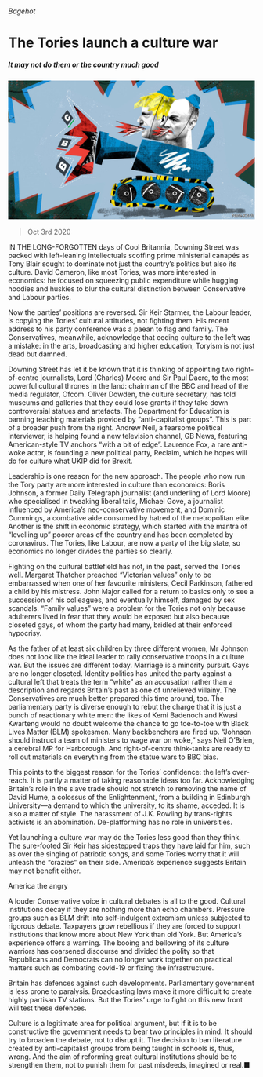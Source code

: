 ###### Bagehot

# The Tories launch a culture war 

##### It may not do them or the country much good 

![image](images/20201003_BRD000_0.jpg) 

> Oct 3rd 2020 


IN THE LONG-FORGOTTEN days of Cool Britannia, Downing Street was packed with left-leaning intellectuals scoffing prime ministerial canapés as Tony Blair sought to dominate not just the country’s politics but also its culture. David Cameron, like most Tories, was more interested in economics: he focused on squeezing public expenditure while hugging hoodies and huskies to blur the cultural distinction between Conservative and Labour parties.


Now the parties’ positions are reversed. Sir Keir Starmer, the Labour leader, is copying the Tories’ cultural attitudes, not fighting them. His recent address to his party conference was a paean to flag and family. The Conservatives, meanwhile, acknowledge that ceding culture to the left was a mistake: in the arts, broadcasting and higher education, Toryism is not just dead but damned.



Downing Street has let it be known that it is thinking of appointing two right-of-centre journalists, Lord (Charles) Moore and Sir Paul Dacre, to the most powerful cultural thrones in the land: chairman of the BBC and head of the media regulator, Ofcom. Oliver Dowden, the culture secretary, has told museums and galleries that they could lose grants if they take down controversial statues and artefacts. The Department for Education is banning teaching materials provided by “anti-capitalist groups”. This is part of a broader push from the right. Andrew Neil, a fearsome political interviewer, is helping found a new television channel, GB News, featuring American-style TV anchors “with a bit of edge”. Laurence Fox, a rare anti-woke actor, is founding a new political party, Reclaim, which he hopes will do for culture what UKIP did for Brexit.


Leadership is one reason for the new approach. The people who now run the Tory party are more interested in culture than economics: Boris Johnson, a former Daily Telegraph journalist (and underling of Lord Moore) who specialised in tweaking liberal tails, Michael Gove, a journalist influenced by America’s neo-conservative movement, and Dominic Cummings, a combative aide consumed by hatred of the metropolitan elite. Another is the shift in economic strategy, which started with the mantra of “levelling up” poorer areas of the country and has been completed by coronavirus. The Tories, like Labour, are now a party of the big state, so economics no longer divides the parties so clearly.


Fighting on the cultural battlefield has not, in the past, served the Tories well. Margaret Thatcher preached “Victorian values” only to be embarrassed when one of her favourite ministers, Cecil Parkinson, fathered a child by his mistress. John Major called for a return to basics only to see a succession of his colleagues, and eventually himself, damaged by sex scandals. “Family values” were a problem for the Tories not only because adulterers lived in fear that they would be exposed but also because closeted gays, of whom the party had many, bridled at their enforced hypocrisy.


As the father of at least six children by three different women, Mr Johnson does not look like the ideal leader to rally conservative troops in a culture war. But the issues are different today. Marriage is a minority pursuit. Gays are no longer closeted. Identity politics has united the party against a cultural left that treats the term “white” as an accusation rather than a description and regards Britain’s past as one of unrelieved villainy. The Conservatives are much better prepared this time around, too. The parliamentary party is diverse enough to rebut the charge that it is just a bunch of reactionary white men: the likes of Kemi Badenoch and Kwasi Kwarteng would no doubt welcome the chance to go toe-to-toe with Black Lives Matter (BLM) spokesmen. Many backbenchers are fired up. “Johnson should instruct a team of ministers to wage war on woke,” says Neil O’Brien, a cerebral MP for Harborough. And right-of-centre think-tanks are ready to roll out materials on everything from the statue wars to BBC bias.


This points to the biggest reason for the Tories’ confidence: the left’s over-reach. It is partly a matter of taking reasonable ideas too far. Acknowledging Britain’s role in the slave trade should not stretch to removing the name of David Hume, a colossus of the Enlightenment, from a building in Edinburgh University—a demand to which the university, to its shame, acceded. It is also a matter of style. The harassment of J.K. Rowling by trans-rights activists is an abomination. De-platforming has no role in universities.


Yet launching a culture war may do the Tories less good than they think. The sure-footed Sir Keir has sidestepped traps they have laid for him, such as over the singing of patriotic songs, and some Tories worry that it will unleash the “crazies” on their side. America’s experience suggests Britain may not benefit either.

America the angry


A louder Conservative voice in cultural debates is all to the good. Cultural institutions decay if they are nothing more than echo chambers. Pressure groups such as BLM drift into self-indulgent extremism unless subjected to rigorous debate. Taxpayers grow rebellious if they are forced to support institutions that know more about New York than old York. But America’s experience offers a warning. The booing and bellowing of its culture warriors has coarsened discourse and divided the polity so that Republicans and Democrats can no longer work together on practical matters such as combating covid-19 or fixing the infrastructure.


Britain has defences against such developments. Parliamentary government is less prone to paralysis. Broadcasting laws make it more difficult to create highly partisan TV stations. But the Tories’ urge to fight on this new front will test these defences.


Culture is a legitimate area for political argument, but if it is to be constructive the government needs to bear two principles in mind. It should try to broaden the debate, not to disrupt it. The decision to ban literature created by anti-capitalist groups from being taught in schools is, thus, wrong. And the aim of reforming great cultural institutions should be to strengthen them, not to punish them for past misdeeds, imagined or real.■

